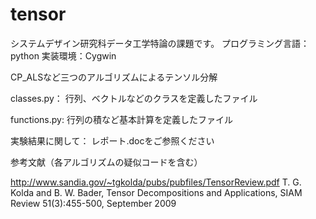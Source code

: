 # tensor
 システムデザイン研究科データ工学特論の課題です。
 プログラミング言語：python
 実装環境：Cygwin
 
 CP_ALSなど三つのアルゴリズムによるテンソル分解
 
 classes.py：  行列、ベクトルなどのクラスを定義したファイル
 
 functions.py: 行列の積など基本計算を定義したファイル
 
 実験結果に関して： レポート.docをご参照ください
 
 参考文献（各アルゴリズムの疑似コードを含む）
 
 http://www.sandia.gov/~tgkolda/pubs/pubfiles/TensorReview.pdf
 T. G. Kolda and B. W. Bader, Tensor Decompositions and Applications, SIAM Review 51(3):455-500, September 2009
 
